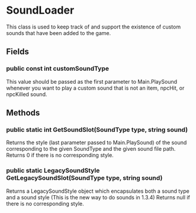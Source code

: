 # SoundLoader

This class is used to keep track of and support the existence of custom sounds that have been added to the game.

## Fields

### public const int customSoundType

This value should be passed as the first parameter to Main.PlaySound whenever you want to play a custom sound that is not an item, npcHit, or npcKilled sound.

## Methods

### public static int GetSoundSlot(SoundType type, string sound)

Returns the style (last parameter passed to Main.PlaySound) of the sound corresponding to the given SoundType and the given sound file path. Returns 0 if there is no corresponding style.

### public static LegacySoundStyle GetLegacySoundSlot(SoundType type, string sound)

Returns a LegacySoundStyle object which encapsulates both a sound type and a sound style (This is the new way to do sounds in 1.3.4) Returns null if there is no corresponding style.